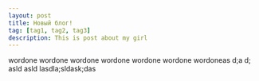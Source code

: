 ```yaml
---
layout: post
title: Новый блог!
tag: [tag1, tag2, tag3]
description: This is post about my girl
---
```


wordone wordone wordone wordone wordone wordone wordoneas
d;a
d;
asld
asld
lasdla;sldask;das